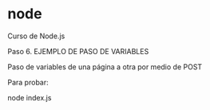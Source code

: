 # node
Curso de Node.js

Paso 6.   EJEMPLO DE PASO DE VARIABLES

Paso de variables de una página a otra por medio de POST




Para probar: 

node index.js